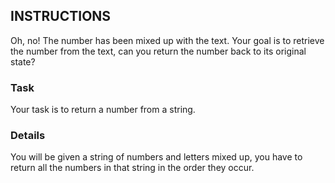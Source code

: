 ## INSTRUCTIONS

Oh, no! The number has been mixed up with the text. Your goal is to retrieve the number from the text, can you return the number back to its original state?

### Task
Your task is to return a number from a string.

### Details
You will be given a string of numbers and letters mixed up, you have to return all the numbers in that string in the order they occur.